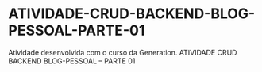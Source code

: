 # ATIVIDADE-CRUD-BACKEND-BLOG-PESSOAL-PARTE-01
Atividade desenvolvida com o curso da Generation. ATIVIDADE CRUD BACKEND BLOG-PESSOAL – PARTE 01
